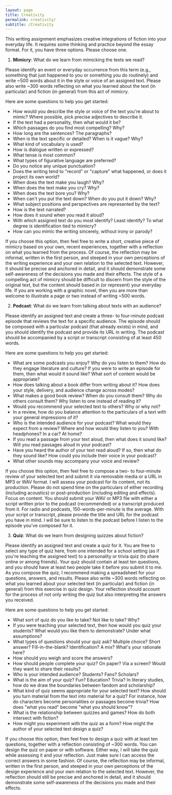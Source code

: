 ```yaml
---
layout: page
title: Creativity
permalink: creativity/
subtitle: /Creativity
---
```

This writing assignment emphasizes creative integrations of fiction into your everyday life. It requires some thinking and practice beyond the essay format. For it, you have three options. Please choose one. 

1) **Mimicry**: What do we learn from mimicking the texts we read? 

Please identify an event or everyday occurrence from this term (e.g., something that just happened to you or something you do routinely) and write ~500 words about it in the style or voice of an assigned text. Please also write ~300 words reflecting on what you learned about the text (in particular) and fiction (in general) from this act of mimicry.  

Here are some questions to help you get started: 

* How would you describe the style or voice of the text you're about to mimic? Where possible, pick precise adjectives to describe it.  
* If the text had a personality, then what would it be? 
* Which passages do you find most compelling? Why? 
* How long are the sentences? The paragraphs? 
* When is the text specific or detailed? When is it vague? Why? 
* What kind of vocabulary is used? 
* How is dialogue written or expressed? 
* What tense is most common? 
* What types of figurative language are preferred?
* Do you notice any unique punctuation? 
* Does the writing tend to "record" or "capture" what happened, or does it project its own world? 
* When does the text make you laugh? Why? 
* When does the text make you cry? Why? 
* When does the text bore you? Why? 
* When can't you put the text down? When do you put it down? Why? 
* What subject positions and perspectives are represented by the text? 
* How is the text narrated? 
* How does it sound when you read it aloud? 
* With which assigned text do you most identify? Least identify? To what degree is identification tied to mimicry? 
* How can you mimic the writing sincerely, without irony or parody? 

If you choose this option, then feel free to write a short, creative piece of mimicry based on your own, recent experiences, together with a reflection on what you learned from the process. Of course, the reflection may be informal, written in the first person, and steeped in your own perceptions of the writing experience and your own relation to the selected text. However, it should be precise and anchored in detail, and it should demonstrate some self-awareness of the decisions you made and their effects. The style of a compelling act of mimicry should be difficult to discern from the style of the original text, but the content should based in (or represent) your everyday life. If you are working with a graphic novel, then you are more than welcome to illustrate a page or two instead of writing ~500 words.   

2) **Podcast**: What do we learn from talking about texts with an audience? 

Please identify an assigned text and create a three- to four-minute podcast episode that reviews the text for a specific audience. The episode should be composed with a particular podcast (that already exists) in mind, and you should identify the podcast and provide its URL in writing. The podcast should be accompanied by a script or transcript consisting of at least 450 words.

Here are some questions to help you get started: 

* What are some podcasts you enjoy? Why do you listen to them? How do they engage literature and culture? If you were to write an episode for them, then what would it sound like? What sort of content would be appropriate? 
* How does talking about a book differ from writing about it? How does your style, delivery, and audience change across modes? 
* What makes a good book review? When do you consult them? Why do others consult them? Why listen to one instead of reading it? 
* Would you recommend your selected text to others? Why or why not? 
* In a review, how do you balance attention to the particulars of a text with your general impressions of it? 
* Who is the intended audience for your podcast? What would they expect from a review? Where and how would they listen to you? With headphones? In a car? At home?
* If you read a passage from your text aloud, then what does it sound like? Will you read passages aloud in your podcast? 
* Have you heard the author of your text read aloud? If so, then what do they sound like? How could you include their voice in your podcast? 
* What other sounds may accompany your voice and review? 

If you choose this option, then feel free to compose a two- to four-minute review of your selected text and submit it via removable media or a URL in MP3 or WAV format. I will assess your podcast for its content, not its production. Please do not spend time on the particulars of either recording (including acoustics) or post-production (including editing and effects). Focus on content. You should submit your WAV or MP3 file with either a script written prior to the podcast (recommended) or a transcript produced from it. For radio and podcasts, 150-words-per-minute is the average. With your script or transcript, please provide the title and URL for the podcast you have in mind. I will be sure to listen to the podcast before I listen to the episode you've composed for it.  

3) **Quiz**: What do we learn from designing quizzes about fiction? 

Please identify an assigned text and create a quiz for it. You are free to select any type of quiz here, from one intended for a school setting (as if you're teaching the assigned text) to a personality or trivia quiz (to share online or among friends). Your quiz should contain at least ten questions, and you should have at least two people take it before you submit it to me. As you compose the quiz, I recommend making a spreadsheet for your questions, answers, and results. Please also write ~300 words reflecting on what you learned about your selected text (in particular) and fiction (in general) from this exercise in quiz design. Your reflection should account for the process of not only writing the quiz but also interpreting the answers you received. 

Here are some questions to help you get started: 

* What sort of quiz do you like to take? Not like to take? Why? 
* If you were teaching your selected text, then how would you quiz your students? What would you like them to demonstrate? Under what assumptions? 
* What types of questions should your quiz ask? Multiple choice? Short answer? Fill-in-the-blank? Identification? A mix? What's your rationale here? 
* How should you weigh and score the answers? 
* How should people complete your quiz? On paper? Via a screen? Would they want to share their results? 
* Who is your intended audience? Students? Fans? Scholars? 
* What is the aim of your quiz? Fun? Education? Trivia? In literary studies, how do we draw the boundaries between fandom and scholarship?
* What kind of quiz seems appropriate for your selected text? How should you turn material from the text into material for a quiz? For instance, how do characters become personalities or passages become trivia? How does "what you read" become "what you should know"? 
* What is the relationship between quizzes and games? How do both intersect with fiction? 
* How might you experiment with the quiz as a form? How might the author of your selected text design a quiz? 

If you choose this option, then feel free to design a quiz with at least ten questions, together with a reflection consisting of ~300 words. You can design the quiz on paper or with software. Either way, I will take the quiz while assessing it and your reflection. Just make sure I can access the correct answers in some fashion. Of course, the reflection may be informal, written in the first person, and steeped in your own perceptions of the design experience and your own relation to the selected text. However, the reflection should still be precise and anchored in detail, and it should demonstrate some self-awareness of the decisions you made and their effects.  
